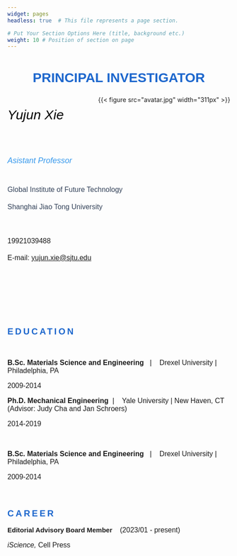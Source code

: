```yaml
---
widget: pages
headless: true  # This file represents a page section.

# Put Your Section Options Here (title, background etc.)
weight: 10 # Position of section on page
---
```


<div data-testid="richTextElement"><h1 style="font-size:30px; line-height:1.4em; text-align:center"><span style="font-family:avenir-lt-w01_85-heavy1475544,avenir-lt-w05_85-heavy,sans-serif;" ><span style="color:#1D67CD;" ><span style="font-size:30px;" ><span style="font-weight:bold;" ><span style="letter-spacing:normal;" >
      PRINCIPAL INVESTIGATOR</span></span></span></span></span></h1></div>

<div class="container">
</div>

<div id="comp-lbg5xpds" class="MazNVa comp-lbg5xpds wixui-image" title="unnamed.jpg" style="float:right;"><div data-testid="linkElement" class="j7pOnl">
{{< figure src="avatar.jpg" width="311px" >}}
</div></div>

<div id="comp-lbg5xpdq" class="KcpHeO tz5f0K comp-lbg5xpdq wixui-rich-text" data-testid="richTextElement"><h6 class="font_6 wixui-rich-text__text" style="font-size:30px; line-height:1.4em;"><span style="color:#000000;" class="wixui-rich-text__text"><span style="font-size:30px;" class="wixui-rich-text__text"><span style="letter-spacing:normal;" class="wixui-rich-text__text"><span style="font-family:helvetica-w01-bold,helvetica-w02-bold,helvetica-lt-w10-bold,sans-serif;" class="wixui-rich-text__text">
      Yujun Xie
      </span></span></span></span></h6>

<h6 class="font_6 wixui-rich-text__text" style="font-size:18px; line-height:1.4em;"><span style="color:#3899EC;" class="wixui-rich-text__text"><span style="letter-spacing:normal;" class="wixui-rich-text__text"><span style="font-size:18px;" class="wixui-rich-text__text"><span style="font-family:helvetica-w01-roman,helvetica-w02-roman,helvetica-lt-w10-roman,sans-serif;" class="wixui-rich-text__text"><span style="font-style:italic;" class="wixui-rich-text__text">A</span></span></span><span style="font-size:18px;" class="wixui-rich-text__text"><span style="font-family:helvetica-w01-roman,helvetica-w02-roman,helvetica-lt-w10-roman,sans-serif;" class="wixui-rich-text__text"><span style="font-style:italic;" class="wixui-rich-text__text">sist</span></span></span><span style="font-size:18px;" class="wixui-rich-text__text"><span style="font-family:helvetica-w01-roman,helvetica-w02-roman,helvetica-lt-w10-roman,sans-serif;" class="wixui-rich-text__text"><span style="font-style:italic;" class="wixui-rich-text__text">ant P</span></span></span><span style="font-size:18px;" class="wixui-rich-text__text"><span style="font-family:helvetica-w01-roman,helvetica-w02-roman,helvetica-lt-w10-roman,sans-serif;" class="wixui-rich-text__text"><span style="font-style:italic;" class="wixui-rich-text__text">rof</span></span></span><span style="font-size:18px;" class="wixui-rich-text__text"><span style="font-family:helvetica-w01-roman,helvetica-w02-roman,helvetica-lt-w10-roman,sans-serif;" class="wixui-rich-text__text"><span style="font-style:italic;" class="wixui-rich-text__text">e</span></span></span><span style="font-size:18px;" class="wixui-rich-text__text"><span style="font-family:helvetica-w01-roman,helvetica-w02-roman,helvetica-lt-w10-roman,sans-serif;" class="wixui-rich-text__text"><span style="font-style:italic;" class="wixui-rich-text__text">ss</span></span></span><span style="font-size:18px;" class="wixui-rich-text__text"><span style="font-family:helvetica-w01-roman,helvetica-w02-roman,helvetica-lt-w10-roman,sans-serif;" class="wixui-rich-text__text"><span style="font-style:italic;" class="wixui-rich-text__text">or</span></span></span></span></span></h6>

<p class="font_8 wixui-rich-text__text" style="font-size:16px; line-height:1.4em;"><span style="color:#324158;" class="wixui-rich-text__text"><span style="font-size:16px;" class="wixui-rich-text__text"><span style="font-family:arial,ｍｓ ｐゴシック,ms pgothic,돋움,dotum,helvetica,sans-serif;" class="wixui-rich-text__text"><span style="letter-spacing:normal;" class="wixui-rich-text__text">
Global Institute of Future Technology</span></span></span></span></p>

<p class="font_8 wixui-rich-text__text" style="font-size:16px; line-height:1.4em;"><span style="color:#324158;" class="wixui-rich-text__text"><span style="font-size:16px;" class="wixui-rich-text__text"><span style="font-family:arial,ｍｓ ｐゴシック,ms pgothic,돋움,dotum,helvetica,sans-serif;" class="wixui-rich-text__text"><span style="letter-spacing:normal;" class="wixui-rich-text__text">
Shanghai Jiao Tong University</span></span></span></span></p>

<p class="font_8 wixui-rich-text__text" style="font-size:16px; line-height:1.4em;"><span style="color:#324158;" class="wixui-rich-text__text"><span style="font-family:arial,ｍｓ ｐゴシック,ms pgothic,돋움,dotum,helvetica,sans-serif;" class="wixui-rich-text__text"><span style="letter-spacing:normal;" class="wixui-rich-text__text"><span style="font-size:16px;" class="wixui-rich-text__text"><span class="wixGuard wixui-rich-text__text">​</span></span></span></span></span></p>

<p class="font_8 wixui-rich-text__text" style="font-size:16px; line-height:1.4em;"><span style="font-size:16px;" class="wixui-rich-text__text"><span style="font-family:arial,ｍｓ ｐゴシック,ms pgothic,돋움,dotum,helvetica,sans-serif;" class="wixui-rich-text__text"><span style="letter-spacing:normal;" class="wixui-rich-text__text">
19921039488</span></span></span></p>

<p class="font_8 wixui-rich-text__text" style="font-size:16px; line-height:1.4em;"><span style="font-family:arial,ｍｓ ｐゴシック,ms pgothic,돋움,dotum,helvetica,sans-serif;" class="wixui-rich-text__text"><span style="letter-spacing:normal;" class="wixui-rich-text__text"><span style="font-size:16px;" class="wixui-rich-text__text">
E-mail: </span><span style="font-size:16px;" class="wixui-rich-text__text"><a data-auto-recognition="true" href="mailto:yujun.xie@sjtu.edu" class="wixui-rich-text__text">
yujun.xie@sjtu.edu</a></span></span></span></p>


<p class="font_8 wixui-rich-text__text" style="font-size:16px; line-height:1.4em;"><span style="font-family:arial,ｍｓ ｐゴシック,ms pgothic,돋움,dotum,helvetica,sans-serif;" class="wixui-rich-text__text"><span style="letter-spacing:normal;" class="wixui-rich-text__text"><span class="inherit-font-size wixui-rich-text__text" style="font-size:16px;"><span class="wixGuard wixui-rich-text__text">​</span></span></span></span></p>

<p class="font_8 wixui-rich-text__text" style="font-size:16px; line-height:1.4em;"><span style="font-family:arial,ｍｓ ｐゴシック,ms pgothic,돋움,dotum,helvetica,sans-serif;" class="wixui-rich-text__text"><span style="letter-spacing:normal;" class="wixui-rich-text__text"><span class="inherit-font-size wixui-rich-text__text" style="font-size:16px;"><span class="wixGuard wixui-rich-text__text">​</span></span></span></span></p>

<p class="font_8 wixui-rich-text__text" style="font-size:16px; line-height:1.4em; "><span style="font-family:arial,ｍｓ ｐゴシック,ms pgothic,돋움,dotum,helvetica,sans-serif;" class="wixui-rich-text__text"><span style="letter-spacing:normal;" class="wixui-rich-text__text"><span class="inherit-font-size wixui-rich-text__text" style="font-size:16px;"><span class="wixGuard wixui-rich-text__text">​</span></span></span></span></p></div>

<div id="comp-lfq71qpv" class="comp-lfq71qpv SPY_vo"><div data-mesh-id="comp-lfq71qpvinlineContent" data-testid="inline-content" class=""><div data-mesh-id="comp-lfq71qpvinlineContent-gridContainer" data-testid="mesh-container-content"><div id="comp-lbg5xpdw" class="KcpHeO tz5f0K comp-lbg5xpdw wixui-rich-text" data-testid="richTextElement"><h2 class="font_2 wixui-rich-text__text" style="font-size:20px; line-height:normal;"><span style="color:#1D67CD;" class="wixui-rich-text__text"><span style="letter-spacing:0.2em;" class="wixui-rich-text__text"><span style="font-size:20px;" class="wixui-rich-text__text"><span style="font-family:avenir-lt-w01_85-heavy1475544,sans-serif;" class="wixui-rich-text__text">
EDUCATION</span></span></span></span></h2></div>

<div id="comp-lbg5xpdy" class="KcpHeO tz5f0K comp-lbg5xpdy wixui-rich-text" data-testid="richTextElement">
<p class="font_8 wixui-rich-text__text" style="font-size:16px; line-height:normal;"><span style="font-family:arial,ｍｓ ｐゴシック,ms pgothic,돋움,dotum,helvetica,sans-serif;" class="wixui-rich-text__text"><span style="font-weight:bold;" class="wixui-rich-text__text"><span style="letter-spacing:normal;" class="wixui-rich-text__text"><span style="font-size:16px;" class="wixui-rich-text__text"><span class="wixGuard wixui-rich-text__text">​</span></span></span></span></span></p>

<p class="font_8 wixui-rich-text__text" style="font-size:16px; line-height:normal;"><span style="font-family:arial,ｍｓ ｐゴシック,ms pgothic,돋움,dotum,helvetica,sans-serif;" class="wixui-rich-text__text"><span style="letter-spacing:normal;" class="wixui-rich-text__text"><span style="font-size:16px;" class="wixui-rich-text__text"><span style="font-weight:bold;" class="wixui-rich-text__text">
B.Sc. Materials Science and Engineering</span>&nbsp; &nbsp;|&nbsp; &nbsp;</span></span><span style="letter-spacing:normal;" class="wixui-rich-text__text"><span style="font-size:16px;" class="wixui-rich-text__text">
Drexel University | Philadelphia, PA</span></span></span></p>

<p class="font_8 wixui-rich-text__text" style="font-size:16px; line-height:normal;"><span style="font-family:arial,ｍｓ ｐゴシック,ms pgothic,돋움,dotum,helvetica,sans-serif;" class="wixui-rich-text__text"><span style="letter-spacing:normal;" class="wixui-rich-text__text"><span style="font-size:16px;" class="wixui-rich-text__text">
2009-2014</span></span></span></p>

<p class="font_8 wixui-rich-text__text" style="font-size:16px; line-height:normal;"><span style="font-family:arial,ｍｓ ｐゴシック,ms pgothic,돋움,dotum,helvetica,sans-serif;" class="wixui-rich-text__text"><span style="font-weight:bold;" class="wixui-rich-text__text"><span style="letter-spacing:normal;" class="wixui-rich-text__text"><span style="font-size:16px;" class="wixui-rich-text__text">
Ph.D. Mechanical Engineering</span></span></span>​ &nbsp;|&nbsp; &nbsp;<span style="letter-spacing:normal;" class="wixui-rich-text__text"><span style="font-size:16px;" class="wixui-rich-text__text">
Yale University | New Haven, CT&nbsp;</span></span><br class="wixui-rich-text__text">
<span style="letter-spacing:normal;" class="wixui-rich-text__text"><span style="font-size:16px;" class="wixui-rich-text__text">
(Advisor: Judy Cha and Jan Schroers)</span></span></span></p>

<p class="font_8 wixui-rich-text__text" style="font-size:16px; line-height:normal;"><span style="font-family:arial,ｍｓ ｐゴシック,ms pgothic,돋움,dotum,helvetica,sans-serif;" class="wixui-rich-text__text"><span style="letter-spacing:normal;" class="wixui-rich-text__text"><span style="font-size:16px;" class="wixui-rich-text__text">
2014-2019</span></span></span></p>

<p class="font_8 wixui-rich-text__text" style="font-size:16px; line-height:normal;"><span style="font-family:arial,ｍｓ ｐゴシック,ms pgothic,돋움,dotum,helvetica,sans-serif;" class="wixui-rich-text__text"><span style="font-weight:bold;" class="wixui-rich-text__text"><span style="letter-spacing:normal;" class="wixui-rich-text__text"><span style="font-size:16px;" class="wixui-rich-text__text"><span class="wixGuard wixui-rich-text__text">​</span></span></span></span></span></p>

<p class="font_8 wixui-rich-text__text" style="font-size:16px; line-height:normal;"><span style="font-family:arial,ｍｓ ｐゴシック,ms pgothic,돋움,dotum,helvetica,sans-serif;" class="wixui-rich-text__text"><span style="letter-spacing:normal;" class="wixui-rich-text__text"><span style="font-size:16px;" class="wixui-rich-text__text"><span style="font-weight:bold;" class="wixui-rich-text__text">
B.Sc. Materials Science and Engineering</span>&nbsp; &nbsp;|&nbsp; &nbsp;</span></span><span style="letter-spacing:normal;" class="wixui-rich-text__text"><span style="font-size:16px;" class="wixui-rich-text__text">
Drexel University | Philadelphia, PA</span></span></span></p>

<p class="font_8 wixui-rich-text__text" style="font-size:16px; line-height:normal;"><span style="font-family:arial,ｍｓ ｐゴシック,ms pgothic,돋움,dotum,helvetica,sans-serif;" class="wixui-rich-text__text"><span style="letter-spacing:normal;" class="wixui-rich-text__text"><span style="font-size:16px;" class="wixui-rich-text__text">
2009-2014</span></span></span></p>

<p class="font_8 wixui-rich-text__text" style="font-size:16px; line-height:normal;"><span style="font-family:arial,ｍｓ ｐゴシック,ms pgothic,돋움,dotum,helvetica,sans-serif;" class="wixui-rich-text__text"><span style="letter-spacing:normal;" class="wixui-rich-text__text"><span style="font-size:16px;" class="wixui-rich-text__text"><span class="wixGuard wixui-rich-text__text">​</span></span></span></span></p></div><div id="comp-lbg5xpdz" class="KcpHeO tz5f0K comp-lbg5xpdz wixui-rich-text" data-testid="richTextElement"><h2 class="font_2 wixui-rich-text__text" style="font-size:20px; line-height:normal;"><span style="color:#1D67CD;" class="wixui-rich-text__text"><span style="letter-spacing:0.2em;" class="wixui-rich-text__text"><span style="font-size:20px;" class="wixui-rich-text__text"><span style="font-family:avenir-lt-w01_85-heavy1475544,sans-serif;" class="wixui-rich-text__text">
CAREER</span></span></span></span></h2></div><div id="comp-lbg5xpe1" class="KcpHeO tz5f0K comp-lbg5xpe1 wixui-rich-text" data-testid="richTextElement"><p class="font_8 wixui-rich-text__text" style="line-height:normal; font-size:15px;"><span style="font-weight:bold;" class="wixui-rich-text__text"><span style="font-family:arial, &quot;ｍｓ ｐゴシック&quot;, &quot;ms pgothic&quot;, 돋움, dotum, helvetica, sans-serif;" class="wixui-rich-text__text"><span style="letter-spacing:normal;" class="wixui-rich-text__text">
Editorial Advisory Board Member
<span style="font-size:16px;" class="wixui-rich-text__text">&nbsp;</span><span style="font-size:16px;" class="wixui-rich-text__text">&nbsp;</span></span></span></span><span style="font-size:16px; font-family:arial, &quot;ｍｓ ｐゴシック&quot;, &quot;ms pgothic&quot;, 돋움, dotum, helvetica, sans-serif;" class="wixui-rich-text__text"><span style="letter-spacing:normal;" class="wixui-rich-text__text">
(2023/01 - present)</span></span></p>

<p class="font_8 wixui-rich-text__text" style="font-size:16px; line-height:normal;"><span style="font-style:italic;" class="wixui-rich-text__text"><span style="font-size:16px;" class="wixui-rich-text__text"><span style="font-family:arial,ｍｓ ｐゴシック,ms pgothic,돋움,dotum,helvetica,sans-serif;" class="wixui-rich-text__text"><span style="letter-spacing:normal;" class="wixui-rich-text__text">iScience,&nbsp;</span></span></span></span><span style="font-size:16px;" class="wixui-rich-text__text"><span style="font-family:arial,ｍｓ ｐゴシック,ms pgothic,돋움,dotum,helvetica,sans-serif;" class="wixui-rich-text__text"><span style="letter-spacing:normal;" class="wixui-rich-text__text">Cell Press</span></span></span></p>

</div></div></div></div>